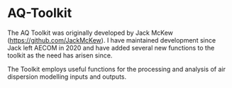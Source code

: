 # AQ-Toolkit

The AQ Toolkit was originally developed by Jack McKew (https://github.com/JackMcKew). 
I have maintained development since Jack left AECOM in 2020 and have added several new functions to the toolkit as the need has arisen since.

The Toolkit employs useful functions for the processing and analysis of air dispersion modelling inputs and outputs.

